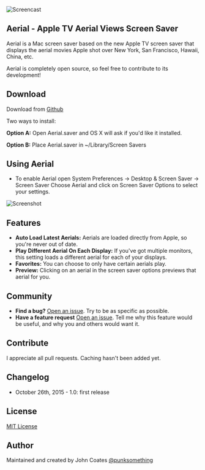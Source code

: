 ![Screencast](https://raw.githubusercontent.com/JohnCoates/Aerial/master/screencast.gif)

## Aerial - Apple TV Aerial Views Screen Saver
Aerial is a Mac screen saver based on the new Apple TV screen saver that displays the aerial movies Apple shot over New York, San Francisco, Hawaii, China, etc.

Aerial is completely open source, so feel free to contribute to its development!

## Download
Download from [Github](https://github.com/JohnCoates/Aerial/releases/download/v1.0/Aerial.zip)

Two ways to install:

**Option A:** Open Aerial.saver and OS X will ask if you'd like it installed.

**Option B:** Place Aerial.saver in ~/Library/Screen Savers

## Using Aerial

* To enable Aerial open System Preferences -> Desktop & Screen Saver -> Screen Saver
Choose Aerial and click on Screen Saver Options to select your settings.


![Screenshot](https://raw.githubusercontent.com/JohnCoates/Aerial/master/screenshot.png)

## Features
* **Auto Load Latest Aerials:** Aerials are loaded directly from Apple, so you're never out of date.
* **Play Different Aerial On Each Display:** If you've got multiple monitors, this setting loads a different aerial for each of your displays.
* **Favorites:** You can choose to only have certain aerials play.
* **Preview:** Clicking on an aerial in the screen saver options previews that aerial for you.

## Community
- **Find a bug?** [Open an issue](https://github.com/JohnCoates/Aerial/issues/new). Try to be as specific as possible.
- **Have a feature request** [Open an issue](https://github.com/JohnCoates/Aerial/issues/new). Tell me why this feature would be useful, and why you and others would want it.

## Contribute
I appreciate all pull requests. Caching hasn't been added yet.

## Changelog

- October 26th, 2015 - 1.0: first release

## License
[MIT License](https://raw.githubusercontent.com/JohnCoates/Aerial/master/LICENSE)

## Author
Maintained and created by John Coates [@punksomething](http://twitter.com/punksomething)
